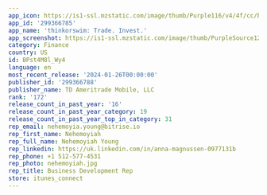 ```yaml
---
app_icon: https://is1-ssl.mzstatic.com/image/thumb/Purple116/v4/4f/cc/b8/4fccb882-6afd-9aac-c6f7-99da728c079e/AppIcon-0-0-1x_U007epad-0-10-0-sRGB-85-220.png/1024x1024bb.png
app_id: '299366785'
app_name: 'thinkorswim: Trade. Invest.'
app_screenshot: https://is1-ssl.mzstatic.com/image/thumb/PurpleSource126/v4/90/b4/d2/90b4d2c1-13ac-c9d7-a24b-0147b5f6ef63/4c3e2e83-d6cd-40bf-97bf-20c9bebf264a_5.5-iPhone-01-Now-Available.png/1242x2208bb.png
category: Finance
country: US
id: BPst4M8l_Wy4
language: en
most_recent_release: '2024-01-26T00:00:00'
publisher_id: '299366788'
publisher_name: TD Ameritrade Mobile, LLC
rank: '172'
release_count_in_past_year: '16'
release_count_in_past_year_category: 19
release_count_in_past_year_top_in_category: 31
rep_email: nehemoyia.young@bitrise.io
rep_first_name: Nehemoyiah
rep_full_name: Nehemoyiah Young
rep_linkedin: https://uk.linkedin.com/in/anna-magnussen-0977131b
rep_phone: +1 512-577-4531
rep_photo: nehemoyiah.jpg
rep_title: Business Development Rep
store: itunes_connect
---
```

